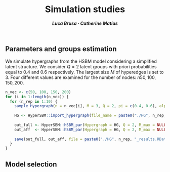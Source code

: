 <h1 align="center">Simulation studies</h1>
<p align="center"> <span style="font-size: 14px;"><em><strong>Luca Brusa &middot; Catherine Matias</strong></em></span> </p>
<br>

<h2>Parameters and groups estimation</h2>

We simulate hypergraphs from the HSBM model considering a simplified latent structure. We consider $Q=2$ latent groups with priori probabilities equal to 0.4 and 0.6 respectively. The largest size $M$ of hyperedges is set to 3. Four different values are examined for the number of nodes: $n50, 100, 150, 200$.
```r
n_vec <- c(50, 100, 150, 200)
for (i in 1:length(n_vec)) {
  for (n_rep in 1:10) {
    sample_Hypergraph(n = n_vec[i], M = 3, Q = 2, pi = c(0.4, 0.6), alpha = 0.25, beta = 0.35, file_name = paste0("HG", n_rep))
    
    HG <- HyperSBM::import_hypergraph(file_name = paste0("./HG", n_rep, ".txt"), method = "full")
    
    out_full <- HyperSBM::hSBM_par(Hypergraph = HG, Q = 2, M_max = NULL, start = 2, model = 0, tol = 1e-6, maxit_VEM = 25, maxit_FP = 25, n_threads = 6, print = FALSE)
    out_aff  <- HyperSBM::hSBM_par(Hypergraph = HG, Q = 2, M_max = NULL, start = 2, model = 1, tol = 1e-6, maxit_VEM = 25, maxit_FP = 25, n_threads = 6, print = FALSE)
    
    save(out_full, out_aff, file = paste0("./HG", n_rep, "_results.RData"))
  }
}
```



<h2>Model selection</h2>
